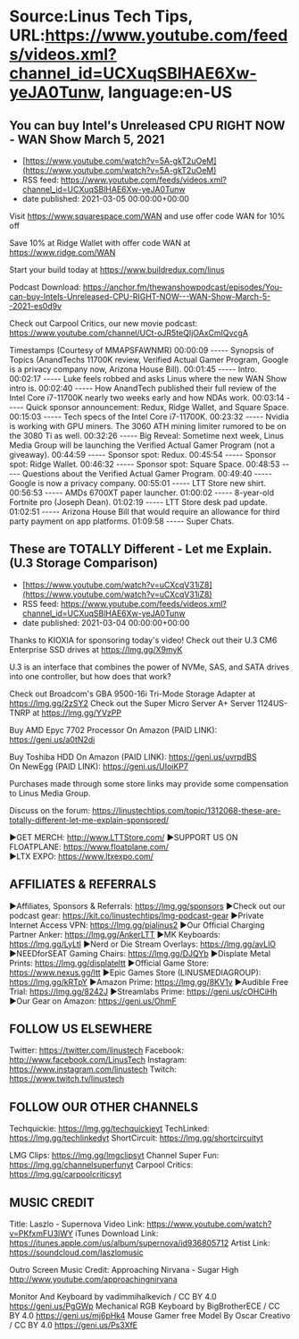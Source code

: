 # Source:Linus Tech Tips, URL:https://www.youtube.com/feeds/videos.xml?channel_id=UCXuqSBlHAE6Xw-yeJA0Tunw, language:en-US

## You can buy Intel's Unreleased CPU RIGHT NOW - WAN Show March 5, 2021
 - [https://www.youtube.com/watch?v=5A-gkT2uOeM](https://www.youtube.com/watch?v=5A-gkT2uOeM)
 - RSS feed: https://www.youtube.com/feeds/videos.xml?channel_id=UCXuqSBlHAE6Xw-yeJA0Tunw
 - date published: 2021-03-05 00:00:00+00:00

Visit https://www.squarespace.com/WAN and use offer code WAN for 10% off

Save 10% at Ridge Wallet with offer code WAN at https://www.ridge.com/WAN

Start your build today at https://www.buildredux.com/linus

Podcast Download: https://anchor.fm/thewanshowpodcast/episodes/You-can-buy-Intels-Unreleased-CPU-RIGHT-NOW---WAN-Show-March-5--2021-es0d9v

Check out Carpool Critics, our new movie podcast: https://www.youtube.com/channel/UCt-oJR5teQIjOAxCmIQvcgA

Timestamps (Courtesy of MMAPSFAWNMR)
00:00:09 ----- Synopsis of Topics (AnandTechs 11700K review, Verified Actual Gamer Program, Google is a privacy company now, Arizona House Bill).
00:01:45 ----- Intro.
00:02:17 ----- Luke feels robbed and asks Linus where the new WAN Show intro is.
00:02:40 ----- How AnandTech published their full review of the Intel Core i7-11700K nearly two weeks early and how NDAs work.
00:03:14 ----- Quick sponsor announcement: Redux, Ridge Wallet, and Square Space.
00:15:03 ----- Tech specs of the Intel Core i7-11700K.
00:23:32 ----- Nvidia is working with GPU miners. The 3060 ATH mining limiter rumored to be on the 3080 Ti as well.
00:32:26 ----- Big Reveal: Sometime next week, Linus Media Group will be launching the Verified Actual Gamer Program (not a giveaway).
00:44:59 ----- Sponsor spot: Redux.
00:45:54 ----- Sponsor spot: Ridge Wallet.
00:46:32 ----- Sponsor spot: Square Space.
00:48:53 ----- Questions about the Verified Actual Gamer Program.
00:49:40 ----- Google is now a privacy company.
00:55:01 ----- LTT Store new shirt.
00:56:53 ----- AMDs 6700XT paper launcher.
01:00:02 ----- 8-year-old Fortnite pro (Joseph Dean).
01:02:19 ----- LTT Store desk pad update.
01:02:51 ----- Arizona House Bill that would require an allowance for third party payment on app platforms.
01:09:58 ----- Super Chats.

## These are TOTALLY Different - Let me Explain. (U.3 Storage Comparison)
 - [https://www.youtube.com/watch?v=uCXcqV31iZ8](https://www.youtube.com/watch?v=uCXcqV31iZ8)
 - RSS feed: https://www.youtube.com/feeds/videos.xml?channel_id=UCXuqSBlHAE6Xw-yeJA0Tunw
 - date published: 2021-03-04 00:00:00+00:00

Thanks to KIOXIA for sponsoring today's video! Check out their U.3 CM6 Enterprise SSD drives at https://lmg.gg/X9myK

U.3 is an interface that combines the power of NVMe, SAS, and SATA drives into one controller, but how does that work?

Check out Broadcom's GBA 9500-16i Tri-Mode Storage Adapter at https://lmg.gg/2zSY2
Check out the Super Micro Server A+ Server 1124US-TNRP at https://lmg.gg/YVzPP

Buy AMD Epyc 7702 Processor On Amazon (PAID LINK): https://geni.us/a0tN2di

Buy Toshiba HDD
On Amazon (PAID LINK): https://geni.us/uvrpdBS   
On NewEgg (PAID LINK): https://geni.us/UIoiKP7 

Purchases made through some store links may provide some compensation to Linus Media Group.

Discuss on the forum: https://linustechtips.com/topic/1312068-these-are-totally-different-let-me-explain-sponsored/

►GET MERCH: http://www.LTTStore.com/
►SUPPORT US ON FLOATPLANE: https://www.floatplane.com/  
►LTX EXPO: https://www.ltxexpo.com/   

AFFILIATES & REFERRALS
---------------------------------------------------
►Affiliates, Sponsors & Referrals: https://lmg.gg/sponsors
►Check out our podcast gear: https://kit.co/linustechtips/lmg-podcast-gear
►Private Internet Access VPN: https://lmg.gg/pialinus2
►Our Official Charging Partner Anker: https://lmg.gg/AnkerLTT
►MK Keyboards: https://lmg.gg/LyLtl
►Nerd or Die Stream Overlays: https://lmg.gg/avLlO
►NEEDforSEAT Gaming Chairs: https://lmg.gg/DJQYb
►Displate Metal Prints: https://lmg.gg/displateltt
►Official Game Store: https://www.nexus.gg/ltt
►Epic Games Store (LINUSMEDIAGROUP): https://lmg.gg/kRTpY
►Amazon Prime: https://lmg.gg/8KV1v
►Audible Free Trial: https://lmg.gg/8242J
►Streamlabs Prime: https://geni.us/cOHCiHh
►Our Gear on Amazon: https://geni.us/OhmF

FOLLOW US ELSEWHERE
---------------------------------------------------  
Twitter: https://twitter.com/linustech
Facebook: http://www.facebook.com/LinusTech
Instagram: https://www.instagram.com/linustech
Twitch: https://www.twitch.tv/linustech

FOLLOW OUR OTHER CHANNELS
---------------------------------------------------  
Techquickie: https://lmg.gg/techquickieyt
TechLinked: https://lmg.gg/techlinkedyt
ShortCircuit: https://lmg.gg/shortcircuityt

LMG Clips: https://lmg.gg/lmgclipsyt
Channel Super Fun: https://lmg.gg/channelsuperfunyt
Carpool Critics: https://lmg.gg/carpoolcriticsyt

MUSIC CREDIT
---------------------------------------------------  
Title: Laszlo - Supernova
Video Link: https://www.youtube.com/watch?v=PKfxmFU3lWY
iTunes Download Link: https://itunes.apple.com/us/album/supernova/id936805712
Artist Link: https://soundcloud.com/laszlomusic

Outro Screen Music Credit: Approaching Nirvana - Sugar High http://www.youtube.com/approachingnirvana

Monitor And Keyboard by vadimmihalkevich / CC BY 4.0  https://geni.us/PgGWp
Mechanical RGB Keyboard by BigBrotherECE / CC BY 4.0 https://geni.us/mj6pHk4
Mouse Gamer free Model By Oscar Creativo / CC BY 4.0 https://geni.us/Ps3XfE

